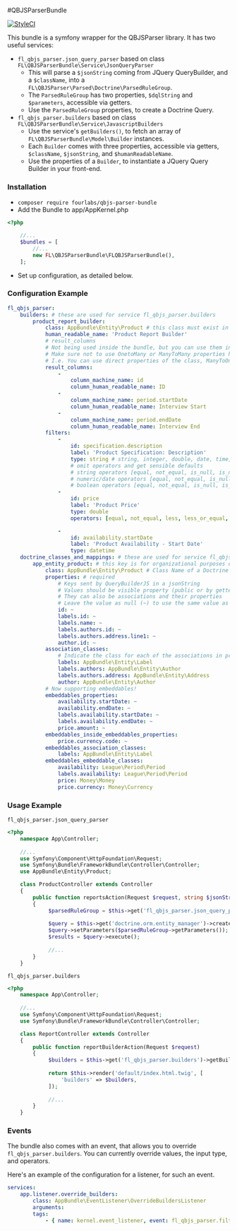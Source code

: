 #QBJSParserBundle

[![StyleCI](https://styleci.io/repos/68914794/shield?branch=master)](https://styleci.io/repos/68914794)

This bundle is a symfony wrapper for the QBJSParser library. It has two useful services:

- `fl_qbjs_parser.json_query_parser` based on class `FL\QBJSParserBundle\Service\JsonQueryParser`
    - This will parse a `$jsonString` coming from JQuery QueryBuilder, and a `$className`, into a `FL\QBJSParser\Parsed\Doctrine\ParsedRuleGroup`.
    - The `ParsedRuleGroup` has two properties, `$dqlString` and `$parameters`, accessible via getters. 
    - Use the `ParsedRuleGroup` properties, to create a Doctrine Query. 
- `fl_qbjs_parser.builders` based on class `FL\QBJSParserBundle\Service\JavascriptBuilders`
    - Use the service's `getBuilders()`, to fetch an array of `FL\QBJSParserBundle\Model\Builder` instances.
    - Each `Builder` comes with three properties, accessible via getters, `$className`, `$jsonString`, and `$humanReadableName`.
    - Use the properties of a `Builder`, to instantiate a JQuery Query Builder in your front-end.

### Installation

- `composer require fourlabs/qbjs-parser-bundle`
- Add the Bundle to app/AppKernel.php

```php
<?php

    //...
    $bundles = [
        //...
        new FL\QBJSParserBundle\FLQBJSParserBundle(),
    ];
```
- Set up configuration, as detailed below.

### Configuration Example

```yml
fl_qbjs_parser:
    builders: # these are used for service fl_qbjs_parser.builders
        product_report_builder:
            class: AppBundle\Entity\Product # this class must exist in doctrine_class_and_mappings
            human_readable_name: 'Product Report Builder'
            # result_columns
            # Not being used inside the bundle, but you can use them in your own way 
            # Make sure not to use OnetoMany or ManyToMany properties here. That makes no sense!
            # I.e. You can use direct properties of the class, ManyToOne, and OneToOne properties.
            result_columns: 
                -
                    column_machine_name: id
                    column_human_readable_name: ID
                -
                    column_machine_name: period.startDate
                    column_human_readable_name: Interview Start
                -
                    column_machine_name: period.endDate
                    column_human_readable_name: Interview End
            filters:
                -
                    id: specification.description
                    label: 'Product Specification: Description'
                    type: string # string, integer, double, date, time, datetime, boolean
                    # omit operators and get sensible defaults
                    # string operators [equal, not_equal, is_null, is_not_null,begins_with, not_begins_with, contains, not_contains, ends_with, not_ends_with, is_empty, is_not_empty]
                    # numeric/date operators [equal, not_equal, is_null, is_not_null, less, less_or_equal, greater, greater_or_equal, between, not_between]
                    # boolean operators [equal, not_equal, is_null, is_not_null]
                -
                    id: price
                    label: 'Product Price'
                    type: double
                    operators: [equal, not_equal, less, less_or_equal, greater, greater_or_equal, between, not_between, is_null, is_not_null]

                -
                    id: availability.startDate
                    label: 'Product Availability - Start Date'
                    type: datetime
    doctrine_classes_and_mappings: # these are used for service fl_qbjs_parser.json_query_parser
        app_entity_product: # this key is for organizational purposes only
            class: AppBundle\Entity\Product # Class Name of a Doctrine Entity
            properties: # required
                # Keys sent by QueryBuilderJS in a jsonString
                # Values should be visible property (public or by getter) in your entity
                # They can also be associations and their properties
                # Leave the value as null (~) to use the same value as the key
                id: ~
                labels.id: ~
                labels.name: ~
                labels.authors.id: ~
                labels.authors.address.line1: ~
                author.id: ~
            association_classes:
                # Indicate the class for each of the associations in properties
                labels: AppBundle\Entity\Label
                labels.authors: AppBundle\Entity\Author
                labels.authors.address: AppBundle\Entity\Address
                author: AppBundle\Entity\Author
            # Now supporting embeddables!
            embeddables_properties:
                availability.startDate: ~
                availability.endDate: ~
                labels.availability.startDate: ~
                labels.availability.endDate: ~
                price.amount: ~
            embeddables_inside_embeddables_properties:
                price.currency.code: ~
            embeddables_association_classes:
                labels: AppBundle\Entity\Label
            embeddables_embeddable_classes:
                availability: League\Period\Period
                labels.availability: League\Period\Period
                price: Money\Money
                price.currency: Money\Currency
```

### Usage Example 

`fl_qbjs_parser.json_query_parser`

```php
<?php
    namespace App\Controller;
    
    //...
    use Symfony\Component\HttpFoundation\Request;
    use Symfony\Bundle\FrameworkBundle\Controller\Controller;
    use AppBundle\Entity\Product;

    class ProductController extends Controller
    {
        public function reportsAction(Request $request, string $jsonString)
        {
             $parsedRuleGroup = $this->get('fl_qbjs_parser.json_query_parser')->parseJsonString($jsonString, Product::class);
             
             $query = $this->get('doctrine.orm.entity_manager')->createQuery($parsedRuleGroup->getDqlString());
             $query->setParameters($parsedRuleGroup->getParameters());
             $results = $query->execute();
             
             //...
        }
    } 
```

`fl_qbjs_parser.builders`

```php
<?php
    namespace App\Controller;
    
    //...
    use Symfony\Component\HttpFoundation\Request;
    use Symfony\Bundle\FrameworkBundle\Controller\Controller;

    class ReportController extends Controller
    {
        public function reportBuilderAction(Request $request)
        {
             $builders = $this->get('fl_qbjs_parser.builders')->getBuilders();
                     
             return $this->render('default/index.html.twig', [
                 'builders' => $builders,
             ]);
             
             //...
        }
    } 
```

### Events

The bundle also comes with an event, that allows you to override `fl_qbjs_parser.builders`. You can currently override values, the input type, and operators.

Here's an example of the configuration for a listener, for such an event.

```yaml
services:
    app.listener.override_builders:
        class: AppBundle\EventListener\OverrideBuildersListener
        arguments:
        tags:
            - { name: kernel.event_listener, event: fl_qbjs_parser.filter_set_event, method: onFilterSet }
```
